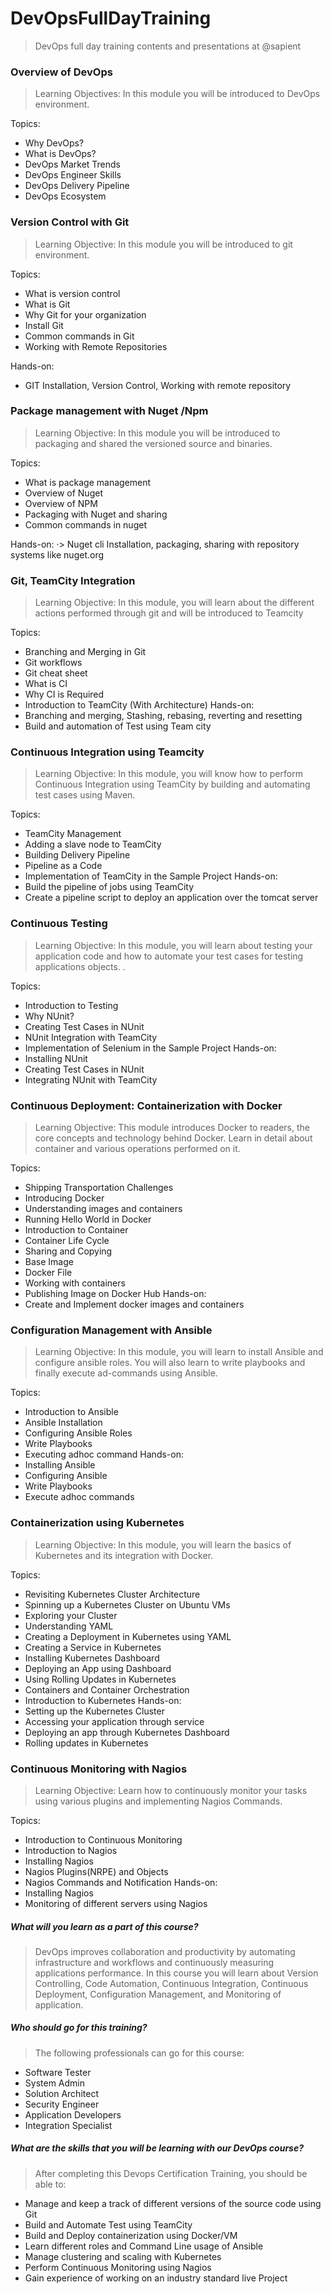 # DevOpsFullDayTraining
>DevOps full day training contents and presentations at @sapient



### Overview of DevOps
>Learning Objectives: In this module you will be introduced to DevOps environment.

Topics:
* Why DevOps? 
* What is DevOps?
* DevOps Market Trends
* DevOps Engineer Skills
* DevOps Delivery Pipeline 
* DevOps Ecosystem

 

### Version Control with Git
>Learning Objective: In this module you will be introduced to git  environment.

Topics:
* What is version control 
* What is Git
* Why Git for your organization 
* Install Git
* Common commands in Git
* Working with Remote Repositories

Hands-on:
* GIT Installation, Version Control, Working with remote repository

 

### Package management with Nuget /Npm
>Learning Objective: In this module you will be introduced to packaging and shared the versioned source and binaries.

Topics:
* What is package management  
* Overview of Nuget
* Overview of NPM
* Packaging with Nuget and sharing
* Common commands in nuget

Hands-on:
·> Nuget cli Installation, packaging, sharing with repository systems like nuget.org

 

### Git, TeamCity Integration
>Learning Objective: In this module, you will learn about the different actions performed through git and will be introduced to Teamcity

Topics:
* Branching and Merging in Git 
* Git workflows
* Git cheat sheet
* What is CI
* Why CI is Required
* Introduction to TeamCity (With Architecture) 
Hands-on:
* Branching and merging, Stashing, rebasing, reverting and resetting
* Build and automation of Test using Team city

 

### Continuous Integration using Teamcity
>Learning Objective: In this module, you will know how to perform Continuous Integration using TeamCity by building and automating test cases using Maven.


Topics:
* TeamCity Management 
* Adding a slave node to TeamCity
* Building Delivery Pipeline
* Pipeline as a Code
* Implementation of TeamCity in the Sample Project
Hands-on:
* Build the pipeline of jobs using TeamCity
* Create a pipeline script to deploy an application over the tomcat server
 

### Continuous Testing
>Learning Objective: In this module, you will learn about testing your application code and how to automate your test cases for testing applications objects.  .

Topics:
* Introduction to Testing
* Why NUnit?
* Creating Test Cases in NUnit
* NUnit Integration with TeamCity
* Implementation of Selenium in the Sample  Project
Hands-on:
* Installing NUnit
* Creating Test Cases in NUnit
* Integrating NUnit with TeamCity 

 

### Continuous Deployment: Containerization with Docker
>Learning Objective: This module introduces Docker to readers, the core concepts and technology behind Docker. Learn in detail about container and various operations performed on it.


Topics:
* Shipping Transportation Challenges
* Introducing Docker
* Understanding images and containers
* Running Hello World in Docker
* Introduction to Container 
* Container Life Cycle
* Sharing and Copying
* Base Image
* Docker File
* Working with containers
* Publishing Image on Docker Hub
Hands-on:
* Create and Implement docker images and containers 

 
### Configuration Management with Ansible
>Learning Objective: In this module, you will learn to install Ansible and configure ansible roles. You will also learn to write playbooks and finally execute ad-commands using Ansible.

Topics:
* Introduction to Ansible
* Ansible Installation
* Configuring Ansible Roles
* Write Playbooks 
* Executing adhoc command
Hands-on:
* Installing Ansible
* Configuring Ansible
* Write Playbooks
* Execute adhoc commands
 
### Containerization using Kubernetes
>Learning Objective: In this module, you will learn the basics of Kubernetes and its integration with Docker.

Topics:
* Revisiting Kubernetes Cluster Architecture
* Spinning up a Kubernetes Cluster on Ubuntu VMs
* Exploring your Cluster
* Understanding YAML
* Creating a Deployment in Kubernetes using YAML 
* Creating a Service in Kubernetes
* Installing Kubernetes Dashboard
* Deploying an App using Dashboard
* Using Rolling Updates in Kubernetes
* Containers and Container Orchestration
* Introduction to Kubernetes
Hands-on:
* Setting up the Kubernetes Cluster
* Accessing your application through service
* Deploying an app through Kubernetes Dashboard
* Rolling updates in Kubernetes
 
### Continuous Monitoring with Nagios
>Learning Objective: Learn how to continuously monitor your tasks using various plugins and implementing Nagios Commands.

Topics:
* Introduction to Continuous Monitoring
* Introduction to Nagios
* Installing Nagios 
* Nagios Plugins(NRPE) and Objects
* Nagios Commands and Notification
Hands-on:
* Installing Nagios
* Monitoring of different servers using Nagios 

 
##### What will you learn as a part of this course?
>DevOps improves collaboration and productivity by automating infrastructure and workflows and continuously measuring applications performance. In this course you will learn about Version Controlling, Code Automation, Continuous Integration, Continuous  Deployment, Configuration Management, and Monitoring of application.
  

##### Who should go for this training?
>The following professionals can go for this course:

* Software Tester
* System Admin
* Solution Architect
* Security Engineer
* Application Developers
* Integration Specialist
 

##### What are the skills that you will be learning with our DevOps course?
>After completing this Devops Certification Training, you should be able to:

* Manage and keep a track of different versions of the source code using Git
* Build and Automate Test using TeamCity
* Build and Deploy containerization using Docker/VM
* Learn different roles and Command Line usage of Ansible
* Manage clustering and scaling with Kubernetes
* Perform Continuous Monitoring using Nagios
* Gain experience of working on an industry standard live Project 

 